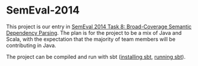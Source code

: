 SemEval-2014
============

This project is our entry in [SemEval 2014 Task 8: Broad-Coverage Semantic Dependency Parsing](http://alt.qcri.org/semeval2014/task8/).
The plan is for the project to be a mix of Java and Scala, with the expectation that the majority of team members will be contributing in Java.

The project can be compiled and run with sbt
([installing sbt](http://www.scala-sbt.org/release/docs/Getting-Started/Setup.html),
[running sbt](http://www.scala-sbt.org/release/docs/Getting-Started/Running.html)).

